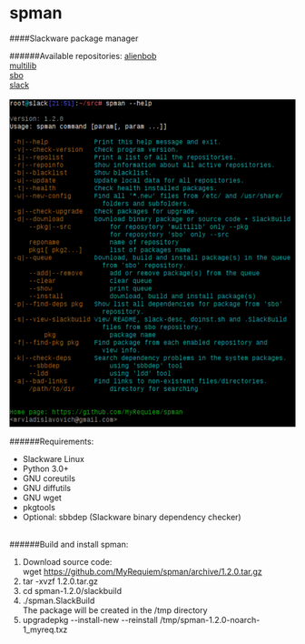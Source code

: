 # spman
####Slackware package manager

######Available repositories:
[alienbob](http://taper.alienbase.nl/mirrors/people/alien/sbrepos/)<br>
[multilib](http://www.slackware.com/~alien/multilib/)<br>
[sbo](http://slackbuilds.org/slackbuilds/)<br>
[slack](http://ftp.osuosl.org/.2/slackware/)
<br><br>
![help](https://github.com/MyRequiem/spman/raw/master/screenshot/help.png)

######Requirements:
* Slackware Linux
* Python 3.0+
* GNU coreutils
* GNU diffutils
* GNU wget
* pkgtools
* Optional: sbbdep (Slackware binary dependency checker)
<br><br>

######Build and install spman:
1) Download source code:<br>
   wget https://github.com/MyRequiem/spman/archive/1.2.0.tar.gz<br>
2) tar -xvzf 1.2.0.tar.gz<br>
3) cd spman-1.2.0/slackbuild<br>
4) ./spman.SlackBuild<br>
    The package will be created in the /tmp directory<br>
5) upgradepkg --install-new --reinstall /tmp/spman-1.2.0-noarch-1_myreq.txz
<br>
